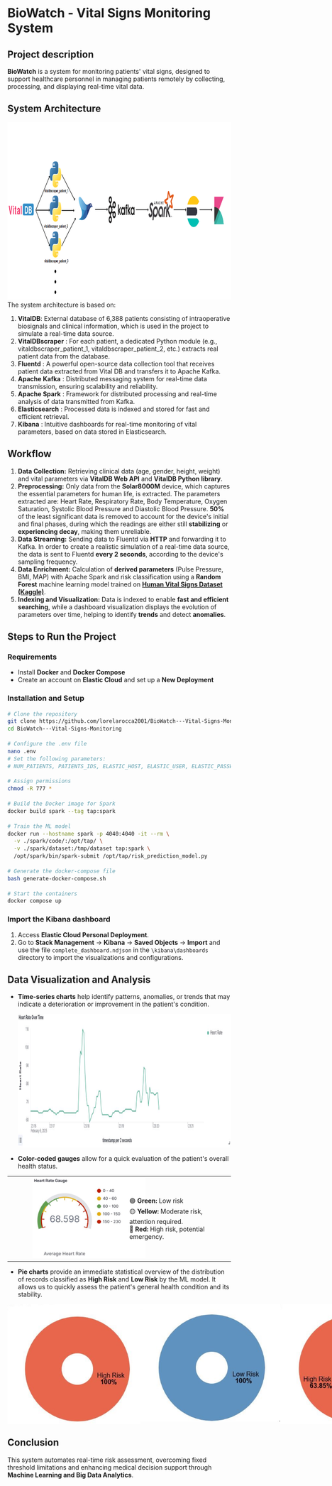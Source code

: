 # BioWatch - Vital Signs Monitoring System
## Project description
**BioWatch** is a system for monitoring patients' vital signs, designed to support healthcare personnel in managing patients remotely by collecting, processing, and displaying real-time vital data.

## System Architecture
<img src="book/images/data pipeline(2).png" alt="Pipeline" width="1500" height="400">
The system architecture is based on:

1. **VitalDB**: External database of 6,388 patients consisting of intraoperative biosignals and clinical information, which is used in the project to simulate a real-time data source.
2. **VitalDBscraper** : For each patient, a dedicated Python module (e.g., vitaldbscraper_patient_1, vitaldbscraper_patient_2, etc.) extracts real patient data from the database.
3. **Fluentd** : A powerful open-source data collection tool that receives patient data extracted from Vital DB and transfers it to Apache Kafka.
4. **Apache Kafka** : Distributed messaging system for real-time data transmission, ensuring scalability and reliability.
5. **Apache Spark** : Framework for distributed processing and real-time analysis of data transmitted from Kafka.
6. **Elasticsearch** : Processed data is indexed and stored for fast and efficient retrieval.
7. **Kibana** : Intuitive dashboards for real-time monitoring of vital parameters, based on data stored in Elasticsearch.

## Workflow
1. **Data Collection:** Retrieving clinical data (age, gender, height, weight) and vital parameters via **VitalDB Web API** and **VitalDB Python library**.
2. **Preprocessing:** Only data from the **Solar8000M** device, which captures the essential parameters for human life, is extracted. The parameters extracted are: Heart Rate, Respiratory Rate, Body Temperature, Oxygen Saturation, Systolic Blood Pressure and Diastolic Blood Pressure.  **50%** of the least significant data is removed to account for the device's initial and final phases, during which the readings are either still **stabilizing** or **experiencing decay**, making them unreliable.
3. **Data Streaming:** Sending data to Fluentd via **HTTP** and forwarding it to Kafka. In order to create a realistic simulation of a real-time data source, the data is sent to Fluentd **every 2 seconds**, according to the device's sampling frequency.
4. **Data Enrichment:** Calculation of **derived parameters** (Pulse Pressure, BMI, MAP) with Apache Spark and risk classification using a **Random Forest** machine learning model trained on **[Human Vital Signs Dataset (Kaggle)](https://www.kaggle.com/datasets/nasirayub2/human-vital-sign-dataset)**.
5. **Indexing and Visualization:** Data is indexed to enable **fast and efficient searching**, while a dashboard visualization displays the evolution of parameters over time, helping to identify **trends** and detect **anomalies**.

## Steps to Run the Project

### Requirements
- Install **Docker** and **Docker Compose**
- Create an account on **Elastic Cloud** and set up a **New Deployment**

### Installation and Setup
```sh
# Clone the repository
git clone https://github.com/lorelarocca2001/BioWatch---Vital-Signs-Monitoring
cd BioWatch---Vital-Signs-Monitoring

# Configure the .env file
nano .env
# Set the following parameters:
# NUM_PATIENTS, PATIENTS_IDS, ELASTIC_HOST, ELASTIC_USER, ELASTIC_PASSWORD

# Assign permissions
chmod -R 777 *

# Build the Docker image for Spark 
docker build spark --tag tap:spark

# Train the ML model
docker run --hostname spark -p 4040:4040 -it --rm \
  -v ./spark/code/:/opt/tap/ \
  -v ./spark/dataset:/tmp/dataset tap:spark \
  /opt/spark/bin/spark-submit /opt/tap/risk_prediction_model.py

# Generate the docker-compose file
bash generate-docker-compose.sh

# Start the containers
docker compose up
```

### Import the Kibana dashboard
1. Access **Elastic Cloud Personal Deployment**.
2. Go to **Stack Management** -> **Kibana** -> **Saved Objects** -> **Import** and use the file `complete_dashboard.ndjson` in the `\kibana\dashboards` directory to import the visualizations and configurations.

## Data Visualization and Analysis
- **Time-series charts** help identify patterns, anomalies, or trends that may indicate a deterioration or improvement in the patient's condition.
  
  <img src="book/images/trend temporale.JPG" alt="Pipeline" width="1900" height="300">
  
- **Color-coded gauges** allow for a quick evaluation of the patient's overall health status.
  
<table style="border: none; width: 100%;">
  <tr>
    <td style="vertical-align: middle;">
      <img src="book/images/gauge.JPG" alt="Gauge" width="300" style="margin-left: 50px;">
    </td>
    <td style="vertical-align: middle;">
      🟢 <strong>Green:</strong> Low risk <br>
      🟡 <strong>Yellow:</strong> Moderate risk, attention required. <br>
      🔴 <strong>Red:</strong> High risk, potential emergency.
    </td>
  </tr>
</table>


- **Pie charts** provide an immediate statistical overview of the distribution of records classified as **High Risk** and **Low Risk** by the ML model. It allows us to quickly assess the patient's general health condition and its stability.

<div style="display: flex; justify-content: space-between;">
  <img src="book/images/pie-chart-high.JPG" alt="Pie" width="300">
  <img src="book/images/pie-chart-low.JPG" alt="Piee" width="320", height="265">
  <img src="book/images/double-pie-chart.JPG" alt="Pie" width="300">
</div>


## Conclusion
This system automates real-time risk assessment, overcoming fixed threshold limitations and enhancing medical decision support through **Machine Learning and Big Data Analytics**.
